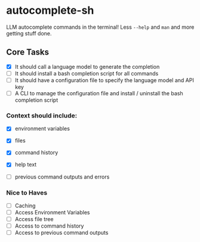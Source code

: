 # autocomplete-sh
LLM autocomplete commands in the terminal!  Less `--help` and `man` and more getting stuff done.

## Core Tasks

- [x] It should call a language model to generate the completion
- [ ] It should install a bash completion script for all commands
- [ ] It should have a configuration file to specify the language model and API key
- [ ] A CLI to manage the configuration file and install / uninstall the bash completion script

### Context should include:
- [x] environment variables
- [x] files
- [x] command history
- [x] help text
- [ ] previous command outputs and errors


### Nice to Haves
- [ ] Caching
- [ ] Access Environment Variables
- [ ] Access file tree
- [ ] Access to command history
- [ ] Access to previous command outputs
